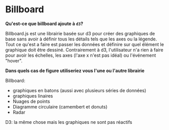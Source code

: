 # Billboard

**Qu'est-ce que billboard ajoute à `d3`?**

Billboard.js est une librairie basée sur d3 pour créer des graphiques de base sans avoir à définir tous les détails tels que les axes ou la légende. Tout ce qu'est a faire est passer les données et définire sur quel élément le graphique doit être dessiné. Contrairement à d3, l'utilisateur n'a rien à faire pour avoir les échelles, les axes (l'axe x n'est pas idéal) ou l'événement "hover".

**Dans quels cas de figure utiliseriez vous l'une ou l'autre librairie**

Billboard:

- graphiques en batons (aussi avec plusieurs séries de données)
- graphiques linaires
- Nuages de points
- Diagramme circulaire (camembert et donuts)
- Radar

D3: la même chose mais les graphiques ne sont pas réactifs